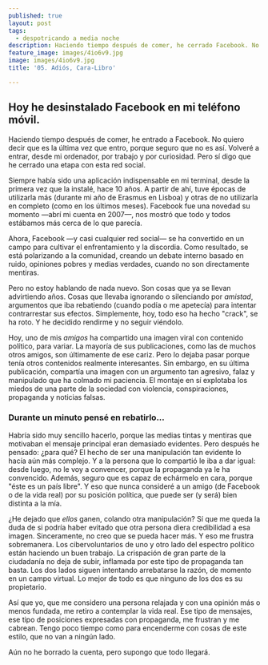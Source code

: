 ```yaml
---
published: true
layout: post
tags:
  - despotricando a media noche
description: Haciendo tiempo después de comer, he cerrado Facebook. No quiero decir que es la última vez que entro, pero sí digo que cierro una etapa con esta red social.
feature_image: images/4io6v9.jpg
image: images/4io6v9.jpg
title: '05. Adiós, Cara-Libro'

---
```

## Hoy he desinstalado Facebook en mi teléfono móvil.

Haciendo tiempo después de comer, he entrado a Facebook. No quiero decir que es la última vez que entro, porque seguro que no es así. Volveré a entrar, desde mi ordenador, por trabajo y por curiosidad. Pero sí digo que he cerrado una etapa con esta red social.

Siempre había sido una aplicación indispensable en mi terminal, desde la primera vez que la instalé, hace 10 años. A partir de ahí, tuve épocas de utilizarla más (durante mi año de Erasmus en Lisboa) y otras de no utilizarla en completo (como en los últimos meses). Facebook fue una novedad su momento —abrí mi cuenta en 2007—, nos mostró que todo y todos estábamos más cerca de lo que parecía.

<!--more-->

Ahora, Facebook —y casi cualquier red social— se ha convertido en un campo para cultivar el enfrentamiento y la discordia. Como resultado, se está polarizando a la comunidad, creando un debate interno basado en ruido, opiniones pobres y medias verdades, cuando no son directamente mentiras. 

Pero no estoy hablando de nada nuevo. Son cosas que ya se llevan advirtiendo años. Cosas que llevaba ignorando o silenciando por *amistad*, argumentos que iba rebatiendo (cuando podía o me apetecía) para intentar contrarrestar sus efectos. Simplemente, hoy, todo eso ha hecho "crack", se ha roto. Y he decidido rendirme y no seguir viéndolo.

Hoy, uno de mis *amigos* ha compartido una imagen viral con contenido político, para variar. La mayoría de sus publicaciones, como las de muchos otros amigos, son últimamente de ese cariz. Pero lo dejaba pasar porque tenía otros contenidos realmente interesantes. Sin embargo, en su última publicación, compartía una imagen con un argumento tan agresivo, falaz y manipulado que ha colmado mi paciencia. El montaje en sí explotaba los miedos de una parte de la sociedad con violencia, conspiraciones, propaganda y noticias falsas.

### Durante un minuto pensé en rebatirlo...

Habría sido muy sencillo hacerlo, porque las medias tintas y mentiras que motivaban el mensaje principal eran demasiado evidentes. Pero después he pensado: ¿para qué? El hecho de ser una manipulación tan evidente lo hacía aún más complejo. Y a la persona que lo compartió le iba a dar igual: desde luego, no le voy a convencer, porque la propaganda ya le ha convencido. Además, seguro que es capaz de echármelo en cara, porque "éste es un país libre". Y eso que nunca consideré a un amigo (de Facebook o de la vida real) por su posición política, que puede ser (y será) bien distinta a la mía. 

¿He dejado que _ellos_ ganen, colando otra manipulación? Sí que me queda la duda de si podría haber evitado que otra persona diera credibilidad a esa imagen. Sinceramente, no creo que se pueda hacer más. Y eso me frustra sobremanera. Los cibervoluntarios de uno y otro lado del espectro político están haciendo un buen trabajo. La crispación de gran parte de la ciudadanía no deja de subir, inflamada por este tipo de propaganda tan basta. Los dos lados siguen intentando arrebatarse la razón, de momento en un campo virtual. Lo mejor de todo es que ninguno de los dos es su propietario.

Así que yo, que me considero una persona relajada y con una opinión más o menos fundada, me retiro a contemplar la vida real. Ese tipo de mensajes, ese tipo de posiciones expresadas con propaganda, me frustran y me cabrean. Tengo poco tiempo como para encenderme con cosas de este estilo, que no van a ningún lado. 

Aún no he borrado la cuenta, pero supongo que todo llegará.
